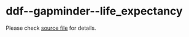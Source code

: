 # ddf--gapminder--life_expectancy

Please check [source file][1] for details.

[1]: https://docs.google.com/spreadsheets/d/11FLBRAKkd0o-EhDXvNWguGkhGfw0STMSHtaqJsDb99Q/
